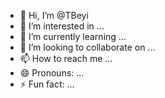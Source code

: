 - 👋 Hi, I’m @TBeyi
- 👀 I’m interested in ...
- 🌱 I’m currently learning ...
- 💞️ I’m looking to collaborate on ...
- 📫 How to reach me ...
- 😄 Pronouns: ...
- ⚡ Fun fact: ...

<!---
TBeyi/TBeyi is a ✨ special ✨ repository because its `README.md` (this file) appears on your GitHub profile.
You can click the Preview link to take a look at your changes.
--->
